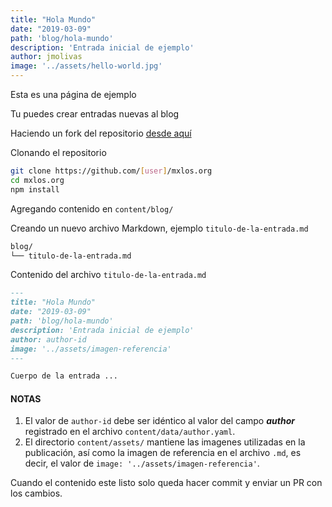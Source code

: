 ```yaml
---
title: "Hola Mundo"
date: "2019-03-09"
path: 'blog/hola-mundo'
description: 'Entrada inicial de ejemplo'
author: jmolivas
image: '../assets/hello-world.jpg'
---
```


Esta es una página de ejemplo

Tu puedes crear entradas nuevas al blog

Haciendo un fork del repositorio [desde aquí](https://github.com/mxlOS/mxlos.org/fork)

Clonando el repositorio

```bash
git clone https://github.com/[user]/mxlos.org
cd mxlos.org
npm install
```

Agregando contenido en `content/blog/`

Creando un nuevo archivo Markdown, ejemplo `titulo-de-la-entrada.md`

```bash
blog/
└── titulo-de-la-entrada.md
```

Contenido del archivo `titulo-de-la-entrada.md` 

```md
---
title: "Hola Mundo"
date: "2019-03-09"
path: 'blog/hola-mundo'
description: 'Entrada inicial de ejemplo'
author: author-id
image: '../assets/imagen-referencia'
---

Cuerpo de la entrada ...
```

#### NOTAS
1. El valor de `author-id` debe ser idéntico al valor del campo _**author**_ registrado en el archivo `content/data/author.yaml`. 
2. El directorio `content/assets/` mantiene las imagenes utilizadas en la publicación, así como la imagen de referencia en el archivo `.md`, es decir, el valor de `image: '../assets/imagen-referencia'`.

Cuando el contenido este listo solo queda hacer commit y enviar un PR con los cambios.
